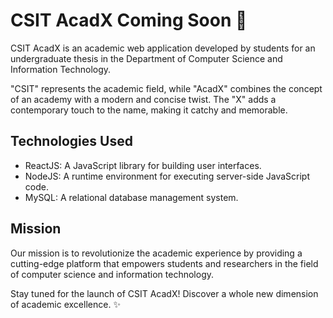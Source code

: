 # CSIT AcadX Coming Soon 🚀

CSIT AcadX is an academic web application developed by students for an undergraduate thesis in the Department of Computer Science and Information Technology.

"CSIT" represents the academic field, while "AcadX" combines the concept of an academy with a modern and concise twist. The "X" adds a contemporary touch to the name, making it catchy and memorable.

## Technologies Used
-  ReactJS: A JavaScript library for building user interfaces.
-  NodeJS: A runtime environment for executing server-side JavaScript code.
-  MySQL: A relational database management system.

## Mission
Our mission is to revolutionize the academic experience by providing a cutting-edge platform that empowers students and researchers in the field of computer science and information technology.

Stay tuned for the launch of CSIT AcadX! Discover a whole new dimension of academic excellence. ✨
